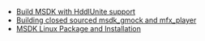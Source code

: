 * [Build MSDK with HddlUnite support](Build-MSDK-with-HddlUnite-support)
* [Building closed sourced msdk_gmock and mfx_player](Building-closed-sourced-msdk_gmock-and-mfx_player)
* [MSDK Linux Package and Installation](MSDK-Linux-Package-and-Installation)
